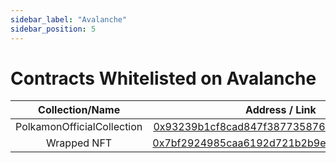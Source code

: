 ```yaml
---
sidebar_label: "Avalanche"
sidebar_position: 5
---
```


# Contracts Whitelisted on Avalanche

|Collection/Name|Address / Link|
|:-:|:-:|
|PolkamonOfficialCollection|[0x93239b1cf8cad847f387735876edba7d75ae4f7a](https://snowtrace.io/address/0x93239b1cf8cad847f387735876edba7d75ae4f7a)|
|Wrapped NFT|[0x7bf2924985caa6192d721b2b9e1109919ac6ff58](https://snowtrace.io/token/0x7bf2924985caa6192d721b2b9e1109919ac6ff58)|